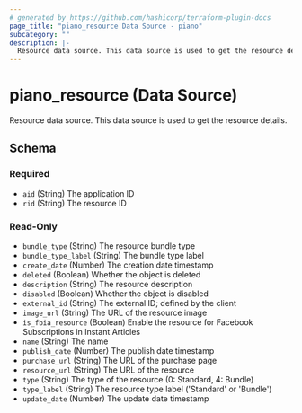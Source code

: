 ```yaml
---
# generated by https://github.com/hashicorp/terraform-plugin-docs
page_title: "piano_resource Data Source - piano"
subcategory: ""
description: |-
  Resource data source. This data source is used to get the resource details.
---
```


# piano_resource (Data Source)

Resource data source. This data source is used to get the resource details.



<!-- schema generated by tfplugindocs -->
## Schema

### Required

- `aid` (String) The application ID
- `rid` (String) The resource ID

### Read-Only

- `bundle_type` (String) The resource bundle type
- `bundle_type_label` (String) The bundle type label
- `create_date` (Number) The creation date timestamp
- `deleted` (Boolean) Whether the object is deleted
- `description` (String) The resource description
- `disabled` (Boolean) Whether the object is disabled
- `external_id` (String) The external ID; defined by the client
- `image_url` (String) The URL of the resource image
- `is_fbia_resource` (Boolean) Enable the resource for Facebook Subscriptions in Instant Articles
- `name` (String) The name
- `publish_date` (Number) The publish date timestamp
- `purchase_url` (String) The URL of the purchase page
- `resource_url` (String) The URL of the resource
- `type` (String) The type of the resource (0: Standard, 4: Bundle)
- `type_label` (String) The resource type label ('Standard' or 'Bundle')
- `update_date` (Number) The update date timestamp
